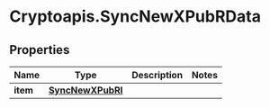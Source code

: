 # Cryptoapis.SyncNewXPubRData

## Properties

Name | Type | Description | Notes
------------ | ------------- | ------------- | -------------
**item** | [**SyncNewXPubRI**](SyncNewXPubRI.md) |  | 


